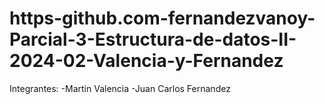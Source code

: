 # https-github.com-fernandezvanoy-Parcial-3-Estructura-de-datos-II-2024-02-Valencia-y-Fernandez

Integrantes:
-Martin Valencia 
-Juan Carlos Fernandez 